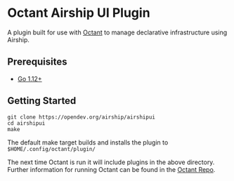 # Octant Airship UI Plugin

A plugin built for use with [Octant](https://github.com/vmware/octant) to manage
declarative infrastructure using Airship.

## Prerequisites

- [Go 1.12+](https://golang.org/dl/)

## Getting Started

```
git clone https://opendev.org/airship/airshipui
cd airshipui
make
```

The default make target builds and installs the plugin to
`$HOME/.config/octant/plugin/`

The next time Octant is run it will include plugins in the above directory.
Further information for running Octant can be found in the
[Octant Repo](https://github.com/vmware/octant).
